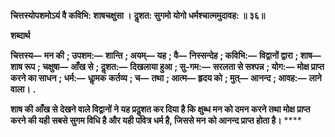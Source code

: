 **चित्तस्योपशमोऽयं वै कविभि: शाषचक्षुसा ।** **दॢशत: सुगमो योगो धर्मश्चात्ममुदावह: ॥ ३६॥** 

**शब्दार्थ** 

**चित्तस्य—** **मन की** **; उपशम:—** **शान्ति** **; अयम्—** **यह** **; वै—** **निस्सन्देह** **; कविभि:—** **विद्वानों द्वारा** **; शाष—** **शाष रूप** **; चक्षुषा—** **आँख से** **; दॢशत:—** **दिखलाया हुआ** **; सु-गम:—** **सरलता से सश्पन्न** **; योग:—** **मोक्ष प्राप्त करने का साधन** **; धर्म:—** **धाॢमक** **कर्तव्य** **; च—** **तथा** **; आत्म—** **हृदय को** **; मुत्—** **आनन्द** **; आवह:—** **लाने वाला।** **.** 

**शाष की आँख से देखने वाले विद्वानों ने यह प्रदॢशत कर दिया है कि क्षुब्ध मन को दमन** **करने तथा मोक्ष प्राप्त करने की यही सबसे सुगम विधि है और यही पवित्र धर्म है, जिससे मन** **को आनन्द प्राप्त होता है।** **** 